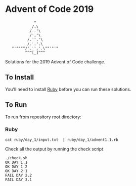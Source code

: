 # Advent of Code 2019

```
             *
            /.\
           /..'\
           /'.'\
          /.''.'\
          /.'.'.\
   "'""""/'.''.'.\""'"'"
         ^^^[_]^^^
```

Solutions for the 2019 Advent of Code challenge.

## To Install

You'll need to install [Ruby](https://www.ruby-lang.org/en/documentation/installation/) before you can run these solutions.

## To Run

To run from repository root directory:

### Ruby

`cat ruby/day_1/input.txt  | ruby/day_1/advent1.1.rb`

Check all the output by running the check script

    ./check.sh
    OK DAY 1.1
    OK DAY 1.2
    OK DAY 2.1
    FAIL DAY 2.2
    FAIL DAY 3.1

